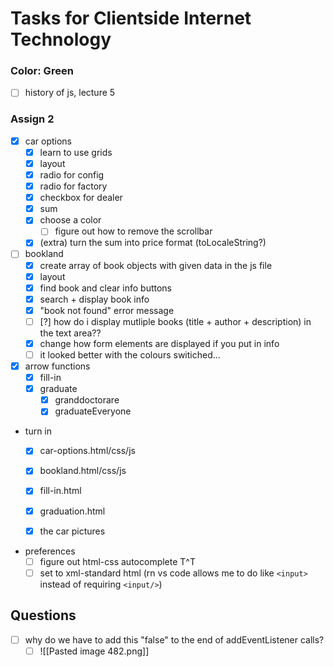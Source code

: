 # Tasks for Clientside Internet Technology

### Color: Green
- [ ] history of js, lecture 5


### Assign 2
- [x] car options
	- [x] learn to use grids
	- [x] layout
	- [x] radio for config
	- [x] radio for factory
	- [x] checkbox for dealer
	- [x] sum
	- [x] choose a color
		- [ ] figure out how to remove the scrollbar
	- [x] (extra) turn the sum into price format (toLocaleString?)
- [ ] bookland
	- [x] create array of book objects with given data in the js file
	- [x] layout
	- [x] find book and clear info buttons
	- [x] search + display book info
	- [x] "book not found" error message
	- [ ] [?] how do i display mutliple books (title + author + description) in the text area??
	- [x] change how form elements are displayed if you put in info
	- [ ] it looked better with the colours switiched...
- [x] arrow functions
	- [x] fill-in
	- [x] graduate
		- [x] granddoctorare
		- [x] graduateEveryone

- turn in
	- [x] car-options.html/css/js
	- [x] bookland.html/css/js
	- [x] fill-in.html
	- [x] graduation.html
	- [x] the car pictures


- preferences
	- [ ] figure out html-css autocomplete T^T
	- [ ] set to xml-standard html (rn vs code allows me to do like `<input>` instead of requiring `<input/>`)

## Questions
- [ ] why do we have to add this "false" to the end of addEventListener calls?
	- [ ] ![[Pasted image 482.png]]